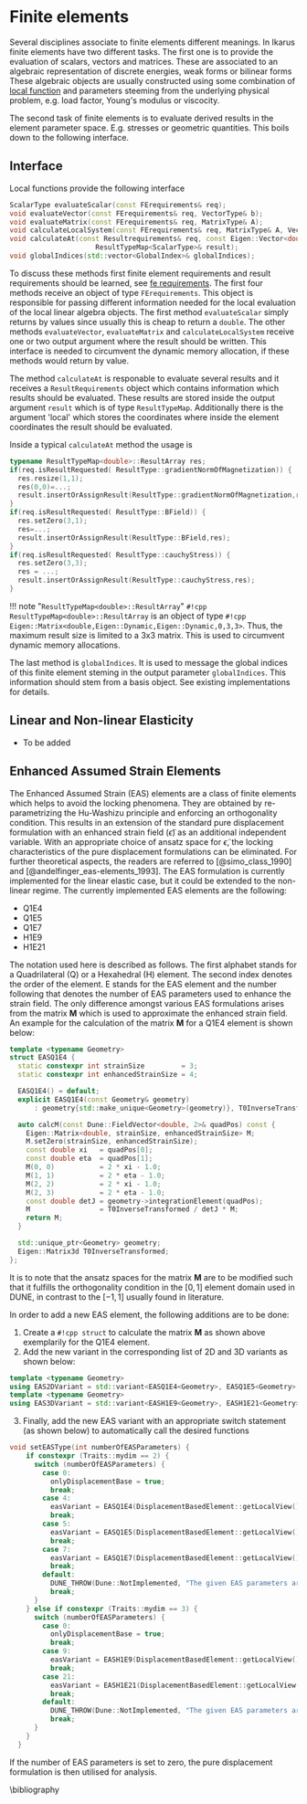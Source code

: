 # Finite elements

Several disciplines associate to finite elements different meanings.
In Ikarus finite elements have two different tasks.
The first one is to provide the evaluation of scalars, vectors and matrices. 
These are associated to an algebraic representation of discrete energies, weak forms or bilinear forms
These algebraic objects are usually constructed using some combination of [local function](localFunctions.md) and 
parameters steeming from the underlying physical problem, e.g. load factor, Young's modulus or viscocity.

The second task of finite elements is to evaluate derived results in the element parameter space. E.g. stresses or geometric quantities.
This boils down to the following interface.
## Interface
Local functions provide the following interface
```cpp
ScalarType evaluateScalar(const FErequirements& req);
void evaluateVector(const FErequirements& req, VectorType& b);
void evaluateMatrix(const FErequirements& req, MatrixType& A);
void calculateLocalSystem(const FErequirements& req, MatrixType& A, VectorType& b);
void calculateAt(const Resultrequirements& req, const Eigen::Vector<double, Traits::mydim>& local,
                     ResultTypeMap<ScalarType>& result);
void globalIndices(std::vector<GlobalIndex>& globalIndices);
```

To discuss these methods first finite element requirements and result requirements should be learned, see [fe requirements](feRequirements.md).
The first four methods receive an object of type `FErequirements`. This object is responsible for passing different information needed for the local evaluation of the local linear algebra objects.
The first method `evaluateScalar` simply returns by values since usually this is cheap to return a `double`.
The other methods `evaluateVector`, `evaluateMatrix` and `calculateLocalSystem` receive one or two  output argument where the result should be written.
This interface is needed to circumvent the dynamic memory allocation, if these methods would return by value.

The method `calculateAt` is responable to evaluate several results and it receives a `ResultRequirements` object which contains information which results should be evaluated.
These results are stored inside the output argument `result` which is of type `ResultTypeMap`.
Additionally there is the argument 'local' which stores the coordinates where inside the element coordinates the result should be evaluated.


Inside a typical `calculateAt` method the usage is 

```cpp
typename ResultTypeMap<double>::ResultArray res;
if(req.isResultRequested( ResultType::gradientNormOfMagnetization)) {
  res.resize(1,1);
  res(0,0)=...;
  result.insertOrAssignResult(ResultType::gradientNormOfMagnetization,res);
}
if(req.isResultRequested( ResultType::BField)) {
  res.setZero(3,1);
  res=...;
  result.insertOrAssignResult(ResultType::BField,res);
}
if(req.isResultRequested( ResultType::cauchyStress)) {
  res.setZero(3,3);
  res = ...;
  result.insertOrAssignResult(ResultType::cauchyStress,res);
}
```
!!! note "`ResultTypeMap<double>::ResultArray`"
    `#!cpp ResultTypeMap<double>::ResultArray` is an object of type `#!cpp Eigen::Matrix<double,Eigen::Dynamic,Eigen::Dynamic,0,3,3>`.
    Thus, the maximum result size is limited to a 3x3 matrix. This is used to circumvent dynamic memory allocations.


The last method is `globalIndices`. It is used to message the global indices of this finite element steming in the output parameter `globalIndices`.
This information should stem from a basis object. See existing implementations for details.

## Linear and Non-linear Elasticity
* To be added

## Enhanced Assumed Strain Elements
The Enhanced Assumed Strain (EAS) elements are a class of finite elements which helps to avoid the locking phenomena.
They are obtained by re-parametrizing the Hu-Washizu principle and enforcing an orthogonality condition. 
This results in an extension of the standard pure displacement formulation with an enhanced strain field ($\tilde\epsilon$) 
as an additional independent variable. With an appropriate choice of ansatz space for $\tilde\epsilon$, the locking 
characteristics of the pure displacement formulations can be eliminated. For further theoretical aspects, the readers are referred to [@simo_class_1990] 
and [@andelfinger_eas-elements_1993]. The EAS formulation is currently implemented for the linear elastic case, but 
it could be extended to the non-linear regime. The currently implemented EAS elements are the following:

* Q1E4
* Q1E5
* Q1E7
* H1E9
* H1E21

The notation used here is described as follows. The first alphabet stands for a Quadrilateral (Q) or a Hexahedral (H) element.
The second index denotes the order of the element. E stands for the EAS element and the number following that denotes the 
number of EAS parameters used to enhance the strain field. The only difference amongst various EAS formulations arises 
from the matrix $\mathbf{M}$ which is used to approximate the enhanced strain field. An example for the calculation of the 
matrix $\mathbf{M}$ for a Q1E4 element is shown below:
```cpp
template <typename Geometry>
struct EASQ1E4 {
  static constexpr int strainSize         = 3;
  static constexpr int enhancedStrainSize = 4;

  EASQ1E4() = default;
  explicit EASQ1E4(const Geometry& geometry)
      : geometry{std::make_unique<Geometry>(geometry)}, T0InverseTransformed{calcTransformationMatrix2D(geometry)} {}

  auto calcM(const Dune::FieldVector<double, 2>& quadPos) const {
    Eigen::Matrix<double, strainSize, enhancedStrainSize> M;
    M.setZero(strainSize, enhancedStrainSize);
    const double xi   = quadPos[0];
    const double eta  = quadPos[1];
    M(0, 0)           = 2 * xi - 1.0;
    M(1, 1)           = 2 * eta - 1.0;
    M(2, 2)           = 2 * xi - 1.0;
    M(2, 3)           = 2 * eta - 1.0;
    const double detJ = geometry->integrationElement(quadPos);
    M                 = T0InverseTransformed / detJ * M;
    return M;
  }

  std::unique_ptr<Geometry> geometry;
  Eigen::Matrix3d T0InverseTransformed;
};
```
It is to note that the ansatz spaces for the matrix $\mathbf{M}$ are to be modified such that it fulfills the orthogonality 
condition in the $\left[0,1\right]$ element domain used in DUNE, in contrast to the $\left[-1,1\right]$ usually found in 
literature.

In order to add a new EAS element, the following additions are to be done: 

1. Create a `#!cpp struct` to calculate the matrix $\mathbf{M}$ as shown above exemplarily for the Q1E4 element.
2. Add the new variant in the corresponding list of 2D and 3D variants as shown below:
```cpp
template <typename Geometry>
using EAS2DVariant = std::variant<EASQ1E4<Geometry>, EASQ1E5<Geometry>, EASQ1E7<Geometry>>;
template <typename Geometry>
using EAS3DVariant = std::variant<EASH1E9<Geometry>, EASH1E21<Geometry>>;
```
3. Finally, add the new EAS variant with an appropriate switch statement (as shown below) to automatically call the 
desired functions
```cpp
void setEASType(int numberOfEASParameters) {
    if constexpr (Traits::mydim == 2) {
      switch (numberOfEASParameters) {
        case 0:
          onlyDisplacementBase = true;
          break;
        case 4:
          easVariant = EASQ1E4(DisplacementBasedElement::getLocalView().element().geometry());
          break;
        case 5:
          easVariant = EASQ1E5(DisplacementBasedElement::getLocalView().element().geometry());
          break;
        case 7:
          easVariant = EASQ1E7(DisplacementBasedElement::getLocalView().element().geometry());
          break;
        default:
          DUNE_THROW(Dune::NotImplemented, "The given EAS parameters are not available for the 2D case.");
          break;
      }
    } else if constexpr (Traits::mydim == 3) {
      switch (numberOfEASParameters) {
        case 0:
          onlyDisplacementBase = true;
          break;
        case 9:
          easVariant = EASH1E9(DisplacementBasedElement::getLocalView().element().geometry());
          break;
        case 21:
          easVariant = EASH1E21(DisplacementBasedElement::getLocalView().element().geometry());
          break;
        default:
          DUNE_THROW(Dune::NotImplemented, "The given EAS parameters are not available for the 3D case.");
          break;
      }
    }
  }
```

If the number of EAS parameters is set to zero, the pure displacement formulation is then utilised for analysis.

\bibliography